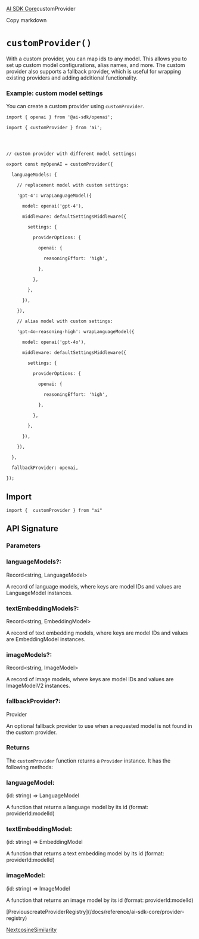 [AI SDK Core](/docs/ai-sdk-core)customProvider

Copy markdown

# `customProvider()`

With a custom provider, you can map ids to any model. This allows you to set
up custom model configurations, alias names, and more. The custom provider
also supports a fallback provider, which is useful for wrapping existing
providers and adding additional functionality.

### Example: custom model settings

You can create a custom provider using `customProvider`.

    
    
    import { openai } from '@ai-sdk/openai';
    
    import { customProvider } from 'ai';
    
    
    
    
    // custom provider with different model settings:
    
    export const myOpenAI = customProvider({
    
      languageModels: {
    
        // replacement model with custom settings:
    
        'gpt-4': wrapLanguageModel({
    
          model: openai('gpt-4'),
    
          middleware: defaultSettingsMiddleware({
    
            settings: {
    
              providerOptions: {
    
                openai: {
    
                  reasoningEffort: 'high',
    
                },
    
              },
    
            },
    
          }),
    
        }),
    
        // alias model with custom settings:
    
        'gpt-4o-reasoning-high': wrapLanguageModel({
    
          model: openai('gpt-4o'),
    
          middleware: defaultSettingsMiddleware({
    
            settings: {
    
              providerOptions: {
    
                openai: {
    
                  reasoningEffort: 'high',
    
                },
    
              },
    
            },
    
          }),
    
        }),
    
      },
    
      fallbackProvider: openai,
    
    });

## Import

    
    
    import {  customProvider } from "ai"

## API Signature

### Parameters

### languageModels?:

Record<string, LanguageModel>

A record of language models, where keys are model IDs and values are
LanguageModel instances.

### textEmbeddingModels?:

Record<string, EmbeddingModel<string>>

A record of text embedding models, where keys are model IDs and values are
EmbeddingModel<string> instances.

### imageModels?:

Record<string, ImageModel>

A record of image models, where keys are model IDs and values are ImageModelV2
instances.

### fallbackProvider?:

Provider

An optional fallback provider to use when a requested model is not found in
the custom provider.

### Returns

The `customProvider` function returns a `Provider` instance. It has the
following methods:

### languageModel:

(id: string) => LanguageModel

A function that returns a language model by its id (format:
providerId:modelId)

### textEmbeddingModel:

(id: string) => EmbeddingModel<string>

A function that returns a text embedding model by its id (format:
providerId:modelId)

### imageModel:

(id: string) => ImageModel

A function that returns an image model by its id (format: providerId:modelId)

[PreviouscreateProviderRegistry](/docs/reference/ai-sdk-core/provider-
registry)

[NextcosineSimilarity](/docs/reference/ai-sdk-core/cosine-similarity)

